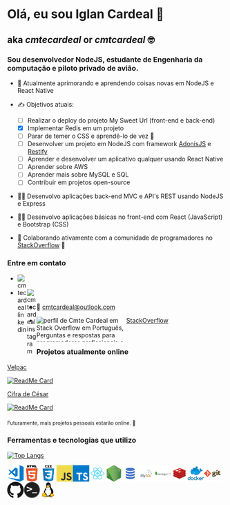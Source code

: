 # Olá, eu sou Iglan Cardeal 👋

## aka _cmtecardeal_ or _cmtcardeal_ 🤓

### Sou desenvolvedor NodeJS, estudante de Engenharia da computação e piloto privado de avião.

- 🧠 Atualmente aprimorando e aprendendo coisas novas em NodeJS e React Native

- ✍️ Objetivos atuais:

  - [ ] Realizar o deploy do projeto My Sweet Url (front-end e back-end)
  - [x] Implementar Redis em um projeto
  - [ ] Parar de temer o CSS e aprendê-lo de vez 🤣
  - [ ] Desenvolver um projeto em NodeJS com framework [AdonisJS](https://adonisjs.com/) e [Restify](http://restify.com/)
  - [ ] Aprender e desenvolver um aplicativo qualquer usando React Native
  - [ ] Aprender sobre AWS
  - [ ] Aprender mais sobre MySQL e SQL
  - [ ] Contribuir em projetos open-source

- 🧑‍💻 Desenvolvo aplicações back-end MVC e API's REST usando NodeJS e Express

- 🧑‍💻 Desenvolvo aplicações básicas no front-end com React (JavaScript) e Bootstrap (CSS)

- 🤝 Colaborando ativamente com a comunidade de programadores no [StackOverflow](https://pt.stackoverflow.com/) 👀

### Entre em contato

- [<img align="left" alt="cmtecardeal linkedin" width="22px" src="https://cdn.jsdelivr.net/npm/simple-icons@v3/icons/linkedin.svg" />](https://www.linkedin.com/in/iglan-cardeal/)
- [<img align="left" alt="cmtecardeal instagram" width="22px" src="https://cdn.jsdelivr.net/npm/simple-icons@v3/icons/instagram.svg" />](https://www.instagram.com/cmtecardeal/)

- 📧 cmtcardeal@outlook.com

- [StackOverflow](https://pt.stackoverflow.com/users/95771/cmte-cardeal) <img align="left" src="https://pt.stackoverflow.com/users/flair/95771.png?theme=dark" width="208" height="58" alt="perfil de Cmte Cardeal em Stack Overflow em Portugu&#234;s, Perguntas e respostas para programadores profissionais e entusiastas" title="perfil de Cmte Cardeal em Stack Overflow em Portugu&#234;s, Perguntas e respostas para programadores profissionais e entusiastas">

<br>

### Projetos atualmente online

[Velpac](https://velpac.herokuapp.com/)

[![ReadMe Card](https://github-readme-stats.vercel.app/api/pin/?username=iglancardeal&repo=velpac&theme=vue-dark)](https://github.com/IglanCardeal/velpac)

[Cifra de César](https://cifra-de-cesar-nextjs.vercel.app/)

[![ReadMe Card](https://github-readme-stats.vercel.app/api/pin/?username=iglancardeal&repo=cifra-de-cesar-nextjs&theme=dracula)](https://github.com/IglanCardeal/cifra-de-cesar-nextjs)

<sub>
Futuramente, mais projetos pessoais estarão online. 💪
</sub>

### Ferramentas e tecnologias que utilizo

[![Top Langs](https://github-readme-stats.vercel.app/api/top-langs/?username=iglancardeal&langs_count=4)](https://github.com/anuraghazra/github-readme-stats)

<img align="left" alt="Visual Studio Code" width="38px" src="https://raw.githubusercontent.com/github/explore/80688e429a7d4ef2fca1e82350fe8e3517d3494d/topics/visual-studio-code/visual-studio-code.png" />

<img align="left" alt="HTML5" width="38px" src="https://raw.githubusercontent.com/github/explore/80688e429a7d4ef2fca1e82350fe8e3517d3494d/topics/html/html.png" />

<img align="left" alt="CSS3" width="38px" src="https://raw.githubusercontent.com/github/explore/80688e429a7d4ef2fca1e82350fe8e3517d3494d/topics/css/css.png" />

<img align="left" alt="JavaScript" width="38px" src="https://raw.githubusercontent.com/github/explore/80688e429a7d4ef2fca1e82350fe8e3517d3494d/topics/javascript/javascript.png" />

<img align="left" alt="JavaScript" width="38px" src="https://raw.githubusercontent.com/github/explore/80688e429a7d4ef2fca1e82350fe8e3517d3494d/topics/typescript/typescript.png" />

<img align="left" alt="React" width="38px" src="https://raw.githubusercontent.com/github/explore/80688e429a7d4ef2fca1e82350fe8e3517d3494d/topics/react/react.png" />

<img align="left" alt="Node.js" width="38px" src="https://raw.githubusercontent.com/github/explore/80688e429a7d4ef2fca1e82350fe8e3517d3494d/topics/nodejs/nodejs.png" />

<img align="left" alt="SQL" width="38px" src="https://raw.githubusercontent.com/github/explore/80688e429a7d4ef2fca1e82350fe8e3517d3494d/topics/sql/sql.png" />

<img align="left" alt="MySQL" width="38px" src="https://raw.githubusercontent.com/github/explore/80688e429a7d4ef2fca1e82350fe8e3517d3494d/topics/mysql/mysql.png" />

<img align="left" alt="MongoDB" width="38px" src="https://raw.githubusercontent.com/github/explore/80688e429a7d4ef2fca1e82350fe8e3517d3494d/topics/mongodb/mongodb.png" />

<img align="left" alt="redis" width="38px" src="https://raw.githubusercontent.com/github/explore/80688e429a7d4ef2fca1e82350fe8e3517d3494d/topics/redis/redis.png" />

<img align="left" alt="redis" width="38px" src="https://raw.githubusercontent.com/github/explore/80688e429a7d4ef2fca1e82350fe8e3517d3494d/topics/docker/docker.png" />

<img align="left" alt="Git" width="38px" src="https://raw.githubusercontent.com/github/explore/80688e429a7d4ef2fca1e82350fe8e3517d3494d/topics/git/git.png" />

<img align="left" alt="GitHub" width="38px" src="https://raw.githubusercontent.com/github/explore/78df643247d429f6cc873026c0622819ad797942/topics/github/github.png" />

<img align="left" alt="Terminal" width="38px" src="https://raw.githubusercontent.com/github/explore/80688e429a7d4ef2fca1e82350fe8e3517d3494d/topics/terminal/terminal.png" />

<img align="left" alt="Terminal" width="38px" src="https://raw.githubusercontent.com/github/explore/80688e429a7d4ef2fca1e82350fe8e3517d3494d/topics/linux/linux.png" />
